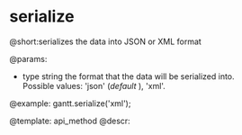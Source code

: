 serialize
=============
@short:serializes the data into JSON or XML format
	

@params:
* type	string 	the format that the data will be serialized into. <br> Possible values: 'json' (<i>default</i> ), 'xml'. 




@example:
gantt.serialize('xml');

@template:	api_method
@descr:

